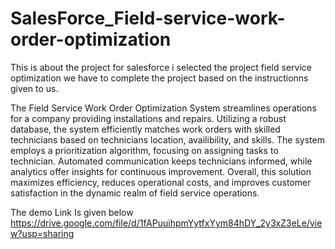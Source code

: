# SalesForce_Field-service-work-order-optimization

This is about the project for salesforce i selected the project field service optimization 
we have to complete the project based on the instructionns given to us.

The Field Service Work Order Optimization System streamlines operations for a company providing installations and repairs. Utilizing a robust database, the system efficiently matches work orders with skilled technicians based on technicians location, availibility, and skills. The system employs a prioritization algorithm, focusing on assigning tasks to technician. Automated communication keeps technicians informed, while analytics offer insights for continuous improvement. Overall, this solution maximizes efficiency, reduces operational costs, and improves customer satisfaction in the dynamic realm of field service operations.

The demo Link Is given below
https://drive.google.com/file/d/1fAPuuihpmYytfxYym84hDY_2y3xZ3eLe/view?usp=sharing
